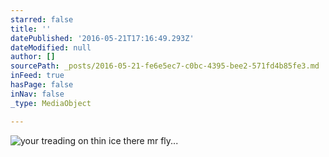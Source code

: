 ```yaml
---
starred: false
title: ''
datePublished: '2016-05-21T17:16:49.293Z'
dateModified: null
author: []
sourcePath: _posts/2016-05-21-fe6e5ec7-c0bc-4395-bee2-571fd4b85fe3.md
inFeed: true
hasPage: false
inNav: false
_type: MediaObject

---
```

![your treading on thin ice there mr fly...](https://the-grid-user-content.s3-us-west-2.amazonaws.com/cd43045e-92f1-4f22-986f-e1374ef5eacc.jpg)